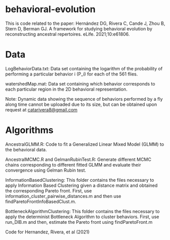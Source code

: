 # behavioral-evolution
This is code related to the paper: Hernández DG, Rivera C, Cande J, Zhou B, Stern D, Berman GJ. A framework for studying behavioral evolution by reconstructing ancestral repertoires. eLife. 2021;10:e61806.


# Data 
LogBehaviorData.txt: Data set containing the logarithm of the probability of performing a particular behavior i (P_i) for each of the 561 flies.

watershedMap.mat: Data set containing which behavior corresponds to each particular region in the 2D behavioral representation.

Note: Dynamic data showing the sequence of behaviors performed by a fly along time cannot be uploaded due to its size, but can be obtained upon request at catarivera8@gmail.com

# Algorithms

AncestralGLMM.R: Code to fit a Generalized Linear Mixed Model (GLMM) to the behavioral data. 

AncestralMCMC.R and GelmanRubinTest.R: Generate different MCMC chains corresponding to different fitted GLMM and evaluate their convergence using Gelman Rubin test.

InformationBasedClustering: This folder contains the files necessary to apply Information Based Clustering given a distance matrix and obtained the corresponding 
Pareto front. First, use information_cluster_pairwise_distances.m and then use findParetoFrontInfoBasedClust.m.

BottleneckAlgorithmClustering: This folder contains the files necessary to apply the determinist Bottleneck Algorithm to cluster behaviors. First, use run_DIB.m and then, estimate the Pareto front using findParetoFront.m 

Code for Hernandez, Rivera, et al (2021)
